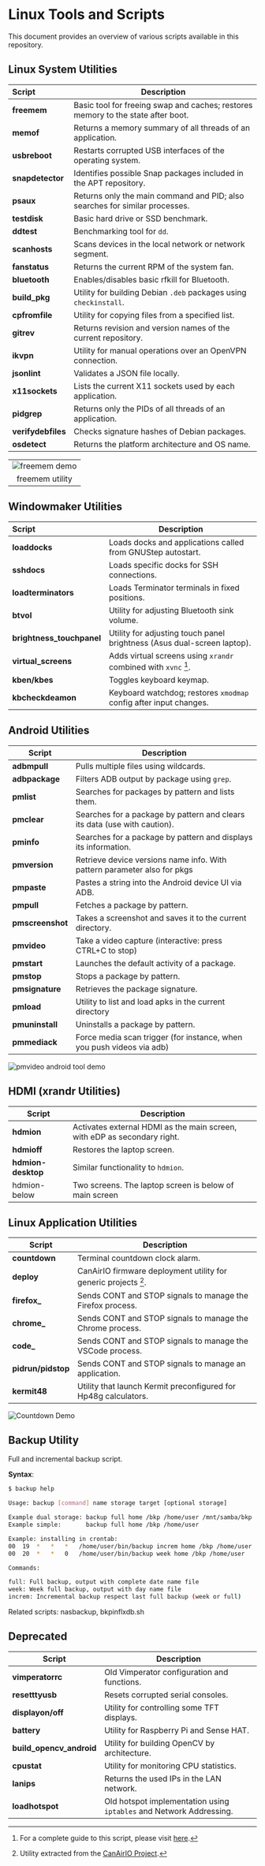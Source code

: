 # Linux Tools and Scripts

This document provides an overview of various scripts available in this repository.

## Linux System Utilities

| Script            | Description                                                                 |
|:------------------|-----------------------------------------------------------------------------|
| **freemem**       | Basic tool for freeing swap and caches; restores memory to the state after boot. |
| **memof**         | Returns a memory summary of all threads of an application.                 |
| **usbreboot**     | Restarts corrupted USB interfaces of the operating system.                 |
| **snapdetector**  | Identifies possible Snap packages included in the APT repository.          |
| **psaux**         | Returns only the main command and PID; also searches for similar processes.|
| **testdisk**      | Basic hard drive or SSD benchmark.                                         |
| **ddtest**        | Benchmarking tool for `dd`.                                                |
| **scanhosts**     | Scans devices in the local network or network segment.                     |
| **fanstatus**     | Returns the current RPM of the system fan.                                 |
| **bluetooth**     | Enables/disables basic rfkill for Bluetooth.                               |
| **build_pkg**     | Utility for building Debian `.deb` packages using `checkinstall`.          |
| **cpfromfile**    | Utility for copying files from a specified list.                          |
| **gitrev**        | Returns revision and version names of the current repository.             |
| **ikvpn**         | Utility for manual operations over an OpenVPN connection.                 |
| **jsonlint**      | Validates a JSON file locally.                                            |
| **x11sockets**    | Lists the current X11 sockets used by each application.                   |
| **pidgrep**       | Returns only the PIDs of all threads of an application.                   |
| **verifydebfiles**| Checks signature hashes of Debian packages.                               |
| **osdetect**      | Returns the platform architecture and OS name.                            |

| |
|:-------------------------------------------------------------------:|
|![freemem demo](images/freemem.gif)|
| freemem utility |

## Windowmaker Utilities

| Script                | Description                                                                 |
|:----------------------|-----------------------------------------------------------------------------|
| **loaddocks**         | Loads docks and applications called from GNUStep autostart.                |
| **sshdocs**           | Loads specific docks for SSH connections.                                   |
| **loadterminators**   | Loads Terminator terminals in fixed positions.                              |
| **btvol**             | Utility for adjusting Bluetooth sink volume.                                |
| **brightness_touchpanel** | Utility for adjusting touch panel brightness (Asus dual-screen laptop). |
| **virtual_screens**   | Adds virtual screens using `xrandr` combined with `xvnc` [^1].            |
| **kben/kbes**        | Toggles keyboard keymap.                                                   |
| **kbcheckdeamon**     | Keyboard watchdog; restores `xmodmap` config after input changes.         |

## Android Utilities

| Script                | Description                                                                 |
|-----------------------|-----------------------------------------------------------------------------|
| **adbmpull**          | Pulls multiple files using wildcards.                                      |
| **adbpackage**        | Filters ADB output by package using `grep`.                                |
| **pmlist**            | Searches for packages by pattern and lists them.                           |
| **pmclear**           | Searches for a package by pattern and clears its data (use with caution).  |
| **pminfo**            | Searches for a package by pattern and displays its information.            |
| **pmversion**         | Retrieve device versions name info. With pattern parameter also for pkgs   |
| **pmpaste**           | Pastes a string into the Android device UI via ADB.                        |
| **pmpull**            | Fetches a package by pattern.                                              |
| **pmscreenshot**      | Takes a screenshot and saves it to the current directory.                  |
| **pmvideo**           | Take a video capture (interactive: press CTRL+C to stop)                   |
| **pmstart**           | Launches the default activity of a package.                                |
| **pmstop**            | Stops a package by pattern.                                                |
| **pmsignature**       | Retrieves the package signature.                                           |
| **pmload**            | Utility to list and load apks in the current directory                     |
| **pmuninstall**       | Uninstalls a package by pattern.                                           |
| **pmmediack**         | Force media scan trigger (for instance, when you push videos via adb)      |

![pmvideo android tool demo](images/pmvideo.gif)

## HDMI (xrandr Utilities)

| Script                | Description                                                               |
|-----------------------|---------------------------------------------------------------------------|
| **hdmion**            | Activates external HDMI as the main screen, with eDP as secondary right. |
| **hdmioff**           | Restores the laptop screen.                                              |
| **hdmion-desktop**    | Similar functionality to `hdmion`.                                       |
| hdmion-below      | Two screens. The laptop screen is below of main screen                   |

## Linux Application Utilities

| Script                | Description                                                               |
|-----------------------|---------------------------------------------------------------------------|
| **countdown**         | Terminal countdown clock alarm.                                          |
| **deploy**            | CanAirIO firmware deployment utility for generic projects [^2].         |
| **firefox_**          | Sends CONT and STOP signals to manage the Firefox process.               |
| **chrome_**           | Sends CONT and STOP signals to manage the Chrome process.                |
| **code_**             | Sends CONT and STOP signals to manage the VSCode process.                |
| **pidrun/pidstop**    | Sends CONT and STOP signals to manage an application.                    |
| **kermit48**          | Utility that launch Kermit preconfigured for Hp48g calculators.          |

![Countdown Demo](images/countdown.gif)

## Backup Utility

Full and incremental backup script.

**Syntax**:

``` bash
$ backup help

Usage: backup [command] name storage target [optional storage]

Example dual storage: backup full home /bkp /home/user /mnt/samba/bkp
Example simple:       backup full home /bkp /home/user

Example: installing in crontab:
00  19  *   *   *   /home/user/bin/backup increm home /bkp /home/user
00  20  *   *   0   /home/user/bin/backup week home /bkp /home/user

Commands:

full: Full backup, output with complete date name file
week: Week full backup, output with day name file
increm: Incremental backup respect last full backup (week or full)
```

Related scripts: nasbackup, bkpinflxdb.sh

## Deprecated

| Script                     | Description                                                            |
|----------------------------|------------------------------------------------------------------------|
| **vimperatorrc**           | Old Vimperator configuration and functions.                            |
| **resetttyusb**            | Resets corrupted serial consoles.                                      |
| **displayon/off**          | Utility for controlling some TFT displays.                             |
| **battery**                | Utility for Raspberry Pi and Sense HAT.                                |
| **build_opencv_android**   | Utility for building OpenCV by architecture.                           |
| **cpustat**                | Utility for monitoring CPU statistics.                                 |
| **lanips**                 | Returns the used IPs in the LAN network.                               |
| **loadhotspot**            | Old hotspot implementation using `iptables` and Network Addressing.    |

[^1]: For a complete guide to this script, please visit [here](https://hpsaturn.com/virtual-serial-port/).  
[^2]: Utility extracted from the [CanAirIO Project](https://github.com/kike-canaries/canairio_firmware).
